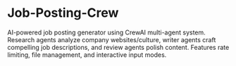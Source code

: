# Job-Posting-Crew
AI-powered job posting generator using CrewAI multi-agent system. Research agents analyze company websites/culture, writer agents craft compelling job descriptions, and review agents polish content. Features rate limiting, file management, and interactive input modes.
